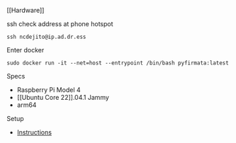 [[Hardware]]

ssh check address at phone hotspot
```
ssh ncdejito@ip.ad.dr.ess
```

Enter docker
```
sudo docker run -it --net=host --entrypoint /bin/bash pyfirmata:latest
```

Specs
* Raspberry Pi Model 4
* [[Ubuntu Core 22]].04.1 Jammy
* arm64

Setup
* [Instructions](https://ubuntu.com/download/raspberry-pi-core)